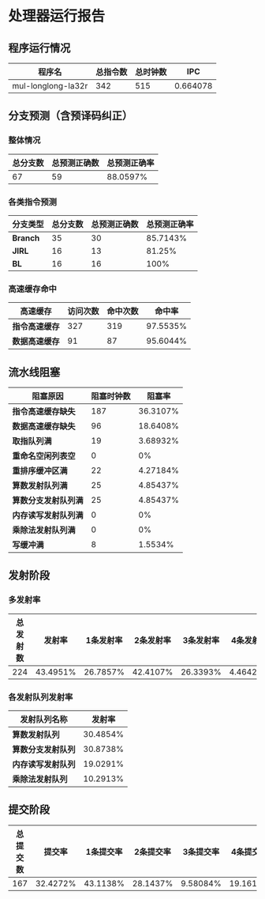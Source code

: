 # 处理器运行报告
## 程序运行情况
|程序名|总指令数|总时钟数|IPC|
|---|---|---|---|
|mul-longlong-la32r|342|515|0.664078|

## 分支预测（含预译码纠正）
### 整体情况
|总分支数|总预测正确数|总预测正确率|
|---|---|---|
|67|59|88.0597%|

### 各类指令预测
|分支类型|总分支数|总预测正确数|总预测正确率|
|---|---|---|---|
|**Branch**| 35 | 30 | 85.7143%|
|**JIRL**| 16 | 13 | 81.25%|
|**BL**| 16 | 16 | 100%|

### 高速缓存命中
|高速缓存|访问次数|命中次数|命中率|
|---|---|---|---|
|**指令高速缓存**| 327 | 319 | 97.5535%|
|**数据高速缓存**| 91 | 87 | 95.6044%|
## 流水线阻塞
|阻塞原因|阻塞时钟数|阻塞率|
|---|---|---|
|**指令高速缓存缺失**| 187 | 36.3107%|
|**数据高速缓存缺失**| 96 | 18.6408%|
|**取指队列满**| 19 | 3.68932%|
|**重命名空闲列表空**|0 | 0%|
|**重排序缓冲区满**|22 | 4.27184%|
|**算数发射队列满**|25 | 4.85437%|
|**算数分支发射队列满**|25 | 4.85437%|
|**内存读写发射队列满**|0 | 0%|
|**乘除法发射队列满**|0 | 0%|
|**写缓冲满**|8 | 1.5534%|

## 发射阶段
### 多发射率
|总发射数|发射率|1条发射率|2条发射率|3条发射率|4条发射率|
|---|---|---|---|---|---|
|224|43.4951%|26.7857%|42.4107%|26.3393%|4.46429%|

### 各发射队列发射率
|发射队列名称|发射率|
|---|---|
|**算数发射队列**|30.4854%|
|**算数分支发射队列**|30.8738%|
|**内存读写发射队列**|19.0291%|
|**乘除法发射队列**|10.2913%|

## 提交阶段
|总提交数|提交率|1条提交率|2条提交率|3条提交率|4条提交率|
|---|---|---|---|---|---|
|167|32.4272%|43.1138%|28.1437%|9.58084%|19.1617%|
